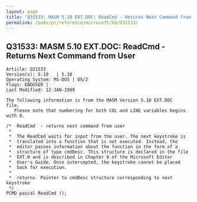 ```yaml
---
layout: page
title: "Q31533: MASM 5.10 EXT.DOC: ReadCmd - Returns Next Command from User"
permalink: /pubs/pc/reference/microsoft/kb/Q31533/
---
```


## Q31533: MASM 5.10 EXT.DOC: ReadCmd - Returns Next Command from User

	Article: Q31533
	Version(s): 5.10   | 5.10
	Operating System: MS-DOS | OS/2
	Flags: ENDUSER |
	Last Modified: 12-JAN-1989
	
	The following information is from the MASM Version 5.10 EXT.DOC
	file.
	   Please note that numbering for both COL and LINE variables begins
	with 0.
	
	/*  ReadCmd  - returns next command from user
	 *
	 *  The ReadCmd waits for input from the user. The next keystroke is
	 *  translated into a function that is not executed. Instead, the
	 *  editor passes information about the function in the form of a
	 *  structure of type cmdDesc. This structure is declared in the file
	 *  EXT.H and is described in Chapter 8 of the Microsoft Editor
	 *  User's Guide. Once intercepted, the keystroke cannot be placed
	 *  back for execution.
	 *
	 *  returns  Pointer to cmdDesc structure corresponding to next keystroke
	 */
	PCMD pascal ReadCmd ();
